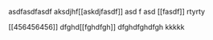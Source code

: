 asdfasdfasdf
aksdjhf[[askdjfasdf]]
asd
f
asd
[[fasdf]]
rtyrty


[[456456456]]
dfghd[[fghdfgh]]
dfghdfghdfgh
kkkkk

[]()



